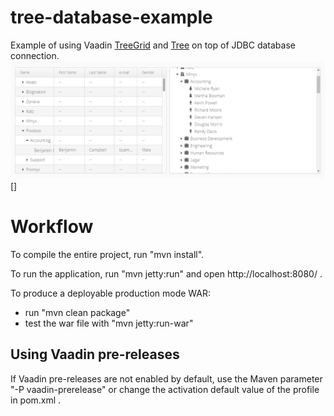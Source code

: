 tree-database-example
==============

Example of using Vaadin [TreeGrid](https://vaadin.com/docs/-/part/framework/components/components-treegrid.html) and 
[Tree](https://vaadin.com/docs/-/part/framework/components/components-tree.html) on top of JDBC database connection.
![Screenshot](screenshot.png)[]

Workflow
========

To compile the entire project, run "mvn install".

To run the application, run "mvn jetty:run" and open http://localhost:8080/ .

To produce a deployable production mode WAR:
- run "mvn clean package"
- test the war file with "mvn jetty:run-war"

Using Vaadin pre-releases
-------------------------

If Vaadin pre-releases are not enabled by default, use the Maven parameter
"-P vaadin-prerelease" or change the activation default value of the profile in pom.xml .
